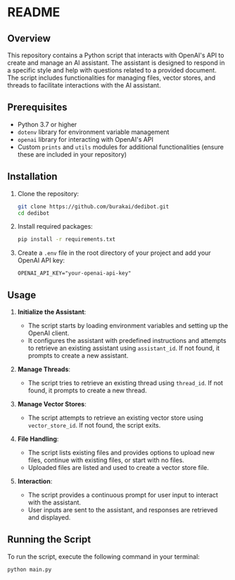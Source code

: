# README

## Overview

This repository contains a Python script that interacts with OpenAI's API to create and manage an AI assistant. The assistant is designed to respond in a specific style and help with questions related to a provided document. The script includes functionalities for managing files, vector stores, and threads to facilitate interactions with the AI assistant.

## Prerequisites

- Python 3.7 or higher
- `dotenv` library for environment variable management
- `openai` library for interacting with OpenAI's API
- Custom `prints` and `utils` modules for additional functionalities (ensure these are included in your repository)

## Installation

1. Clone the repository:
    ```sh
    git clone https://github.com/burakai/dedibot.git
    cd dedibot
    ```

2. Install required packages:
    ```sh
    pip install -r requirements.txt
    ```

3. Create a `.env` file in the root directory of your project and add your OpenAI API key:
    ```
    OPENAI_API_KEY="your-openai-api-key"
    ```

## Usage

1. **Initialize the Assistant**:
    - The script starts by loading environment variables and setting up the OpenAI client.
    - It configures the assistant with predefined instructions and attempts to retrieve an existing assistant using `assistant_id`. If not found, it prompts to create a new assistant.

2. **Manage Threads**:
    - The script tries to retrieve an existing thread using `thread_id`. If not found, it prompts to create a new thread.

3. **Manage Vector Stores**:
    - The script attempts to retrieve an existing vector store using `vector_store_id`. If not found, the script exits.

4. **File Handling**:
    - The script lists existing files and provides options to upload new files, continue with existing files, or start with no files.
    - Uploaded files are listed and used to create a vector store file.

5. **Interaction**:
    - The script provides a continuous prompt for user input to interact with the assistant.
    - User inputs are sent to the assistant, and responses are retrieved and displayed.

## Running the Script

To run the script, execute the following command in your terminal:

```sh
python main.py
